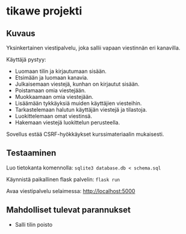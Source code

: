 # tikawe projekti

## Kuvaus

Yksinkertainen viestipalvelu, joka sallii vapaan viestinnän eri kanavilla.

Käyttäjä pystyy:

- Luomaan tilin ja kirjautumaan sisään.
- Etsimään ja luomaan kanavia.
- Julkaisemaan viestejä, kunhan on kirjautut sisään.
- Poistamaan omia viestejään.
- Muokkaamaan omia viestejään.
- Lisäämään tykkäyksiä muiden käyttäjien viesteihin.
- Tarkastelemaan halutun käyttäjän viestejä ja tilastoja.
- Luokittelemaan omat viestinsä.
- Hakemaan viestejä luokittelun perusteella.

Sovellus estää CSRF-hyökkäykset kurssimateriaalin mukaisesti.

## Testaaminen

Luo tietokanta komennolla: `sqlite3 database.db < schema.sql`

Käynnistä paikallinen flask palvelin: `flask run`

Avaa viestipalvelu selaimessa: [http://localhost:5000](http://localhost:5000)

## Mahdolliset tulevat parannukset
- Salli tilin poisto
